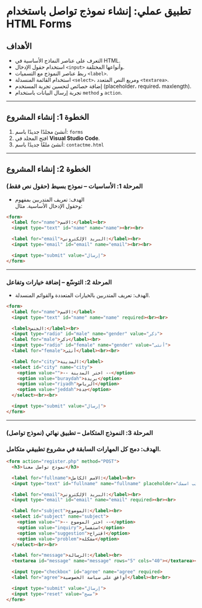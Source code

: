 # تطبيق عملي: إنشاء نموذج تواصل باستخدام HTML Forms

## الأهداف
- التعرف على عناصر النماذج الأساسية في HTML.  
- استخدام حقول الإدخال `<input>` وأنواعها المختلفة.  
- ربط عناصر النموذج مع التسميات `<label>`.  
- استخدام القائمة المنسدلة `<select>`، ومربع النص المتعدد `<textarea>`.  
- إضافة خصائص لتحسين تجربة المستخدم (placeholder، required، maxlength).  
- تجربة إرسال البيانات باستخدام `method` و `action`.

---

## الخطوة 1: إنشاء المشروع
1. أنشئ مجلدًا جديدًا باسم: `forms`
2. افتح المجلد في **Visual Studio Code**.  
3. أنشئ ملفًا جديدًا باسم: `contactme.html`

---

## الخطوة 2: إنشاء المشروع

### المرحلة 1: الأساسيات – نموذج بسيط (حقول نص فقط)

- الهدف: تعريف المتدربين بمفهوم <form> وحقول الإدخال الأساسية. مثال:

```html
<form>
  <label for="name">الاسم:</label><br>
  <input type="text" id="name" name="name"><br><br>

  <label for="email">البريد الإلكتروني:</label><br>
  <input type="email" id="email" name="email"><br><br>

  <input type="submit" value="إرسال">
</form>

```
---
### المرحلة 2: التوسّع – إضافة خيارات وتفاعل

- الهدف: تعريف المتدربين بالخيارات المتعددة والقوائم المنسدلة.
```html
<form>
  <label for="name">الاسم:</label>
  <input type="text" id="name" name="name" required><br><br>

  <label>الجنس:</label><br>
  <input type="radio" id="male" name="gender" value="ذكر">
  <label for="male">ذكر</label><br>
  <input type="radio" id="female" name="gender" value="أنثى">
  <label for="female">أنثى</label><br><br>

  <label for="city">المدينة:</label>
  <select id="city" name="city">
    <option value="">-- اختر المدينة --</option>
    <option value="buraydah">بريدة</option>
    <option value="riyadh">الرياض</option>
    <option value="jeddah">جدة</option>
  </select><br><br>

  <input type="submit" value="إرسال">
</form>

```
---

### المرحلة 3: النموذج المتكامل – تطبيق نهائي (نموذج تواصل)

### الهدف: دمج كل المهارات السابقة في مشروع تطبيقي متكامل.

```html
<form action="register.php" method="POST">
  <h3>نموذج تواصل معنا</h3>

  <label for="fullname">الاسم الكامل:</label><br>
  <input type="text" id="fullname" name="fullname" placeholder="اكتب اسمك" required><br><br>

  <label for="email">البريد الإلكتروني:</label><br>
  <input type="email" id="email" name="email" required><br><br>

  <label for="subject">الموضوع:</label><br>
  <select id="subject" name="subject">
    <option value="">-- اختر الموضوع --</option>
    <option value="inquiry">استفسار</option>
    <option value="suggestion">اقتراح</option>
    <option value="problem">مشكلة</option>
  </select><br><br>

  <label for="message">الرسالة:</label><br>
  <textarea id="message" name="message" rows="5" cols="40"></textarea><br><br>

  <input type="checkbox" id="agree" name="agree" required>
  <label for="agree">أوافق على سياسة الخصوصية</label><br><br>

  <input type="submit" value="إرسال">
  <input type="reset" value="مسح">
</form>

```